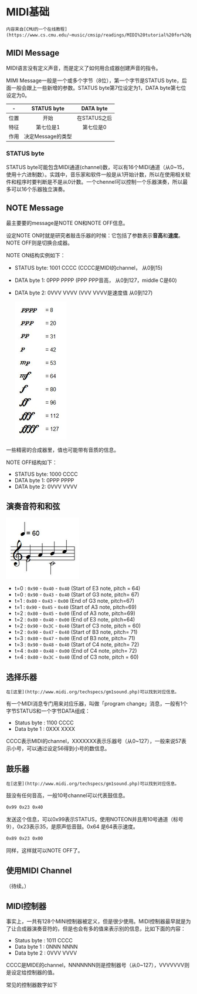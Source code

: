 # MIDI基础

```{seealso}
内容来自[CMU的一个在线教程](https://www.cs.cmu.edu/~music/cmsip/readings/MIDI%20tutorial%20for%20programmers.html)
```

## MIDI Message

MIDI语言没有定义声音，而是定义了如何用合成器创建声音的指令。

MIMI Message一般是一个或多个字节（8位），第一个字节是STATUS byte，后面一般会跟上一些新增的参数。STATUS byte第7位设定为1，DATA byte第七位设定为0。

|  -   |    STATUS byte    |  DATA byte   |
|:----:|:-----------------:|:------------:|
| 位置 |       开始        | 在STATUS之后 |
| 特征 |     第七位是1     |  第七位是0   |
| 作用 | 决定Message的类型 |              |

### STATUS byte

STATUS byte可能包含MIDI通道(channel)数，可以有16个MIDI通道（从0~15，使用十六进制数）。实践中，音乐家和软件一般是从1开始计数，所以在使用相关软件和程序时要判断是不是从0计数。一个chennel可以控制一个乐器演奏，所以最多可以16个乐器独立演奏。

## NOTE Message

最主要要的message是NOTE ON和NOTE OFF信息。

设定NOTE ON时就是研究者敲击乐器的时候：它包括了参数表示**音高**和**速度**。NOTE OFF则是切换合成器。

NOTE ON结构实例如下：

* STATUS byte: 1001 CCCC (CCCC是MIDI的channel， 从0到15)
* DATA byte 1: 0PPP PPPP (PPP PPP音高， 从0到127，middle C是60)
* DATA byte 2: 0VVV VVVV (VVV VVVV是速度值 从0到127)

    ![](assets/img/2022-01-07-10-43-20.png)

一些精密的合成器里，值也可能带有音质的信息。

NOTE OFF结构如下：

* STATUS byte: 1000 CCCC 
* DATA byte 1: 0PPP PPPP
* DATA byte 2: 0VVV VVVV

## 演奏音符和和弦

![](assets/img/2022-01-07-10-58-18.png)

* t=0 : `0x90` - `0x40` - `0x40` (Start of E3 note, pitch = 64)
* t=0 : `0x90` - `0x43` - `0x40` (Start of G3 note, pitch= 67)
* t=1 : `0x80` - `0x43` - `0x00` (End of G3 note, pitch=67)
* t=1 : `0x90` - `0x45` - `0x40` (Start of A3 note, pitch=69)
* t=2 : `0x80` - `0x45` - `0x00` (End of A3 note, pitch=69)
* t=2 : `0x80` - `0x40` - `0x00` (End of E3 note, pitch=64)
* t=2 : `0x90` - `0x3C` - `0x40` (Start of C3 note, pitch = 60)
* t=2 : `0x90` - `0x47` - `0x40` (Start of B3 note, pitch= 71)
* t=3 : `0x80` - `0x47` - `0x00` (End of B3 note, pitch= 71)
* t=3 : `0x90` - `0x48` - `0x40` (Start of C4 note, pitch= 72)
* t=4 : `0x80` - `0x48` - `0x00` (End of C4 note, pitch= 72)
* t=4 : `0x80` - `0x3C` - `0x40` (End of C3 note, pitch = 60)

## 选择乐器

```{seealso}
在[这里](http://www.midi.org/techspecs/gm1sound.php)可以找到对应信息。
```

有一个MIDI消息专门用来对应乐器，叫做「program change」消息，一般有1个字节STATUS和一个字节DATA组成：

* Status byte : 1100 CCCC
* Data byte 1 : 0XXX XXXX

CCCC表示MIDI的channel，XXXXXXX表示乐器号（从0~127），一般来说57表示小号，可以通过设定56得到小号的数信息。 

## 鼓乐器

```{seealso}
在[这里](http://www.midi.org/techspecs/gm1sound.php)可以找到对应信息。
```

鼓没有任何音高，一般10号channel可以代表鼓信息。

```bash
0x99 0x23 0x40
```

发送这个信息，可以0x99表示STATUS，使用NOTEON并且用10号通道（标号9），0x23表示35，是原声低音鼓。0x64 是64表示速度。

```bash
0x89 0x23 0x00
```

同样，这样就可以NOTE OFF了。

## 使用MIDI Channel

（待续。）

## MIDI控制器

事实上，一共有128个MINI控制器被定义，但是很少使用。MIDI控制器最早就是为了让合成器演奏音符的，但是也会有多的值来表示别的信息，比如下面的内容：

* Status byte : 1011 CCCC
* Data byte 1 : 0NNN NNNN
* Data byte 2 : 0VVV VVVV

CCCC是MIDE的channel，NNNNNNN则是控制器号（从0~127），VVVVVVV则是设定给控制器的值。

常见的控制器数字如下